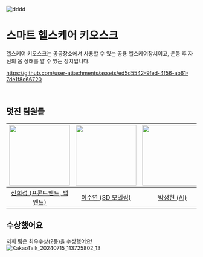 ![dddd](https://github.com/user-attachments/assets/36c770db-20ed-4470-a529-4701855422e0)
# 스마트 헬스케어 키오스크
헬스케어 키오스크는 공공장소에서 사용할 수 있는 공용 헬스케어장치이고, 운동 후 자신의 몸 상태를 알 수 있는 장치입니다.

https://github.com/user-attachments/assets/ed5d5542-9fed-4f56-ab61-7de1f8c66720


<br>

## 멋진 팀원들
|<img src="https://avatars.githubusercontent.com/u/128358820?v=4" width="160">|<img src="https://avatars.githubusercontent.com/u/128461203?v=4" width="160">|<img src="https://avatars.githubusercontent.com/u/128461225?v=4" width="160">|<img src="https://avatars.githubusercontent.com/u/128461595?v=4" width="160">|
|:-:|:-:|:-:|:-:|
|[신희성 (프론트엔드, 백엔드)](https://github.com/huise0ng)|[이수연 (3D 모델링)](https://github.com/suye0n6)|[박성현 (AI)](https://github.com/sunghyeoneeee)|[최성욱 (하드웨어, DB)](https://github.com/seonguk070118)|

## 수상했어요
저희 팀은 최우수상(2등)을 수상했어요!
<br>
![KakaoTalk_20240715_113725802_13](https://github.com/user-attachments/assets/68727063-26f9-495c-8581-0beff2b7100d)

